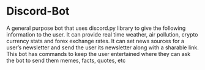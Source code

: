 # Discord-Bot
A general purpose bot that uses discord.py library to give the following information to the user. It can provide real time weather, air pollution, crypto currency stats and forex exchange rates. It can set news sources for a user’s newsletter and send the user its newsletter along with a sharable link. This bot has commands to keep the user entertained where they can ask the bot to send them memes, facts, quotes, etc
